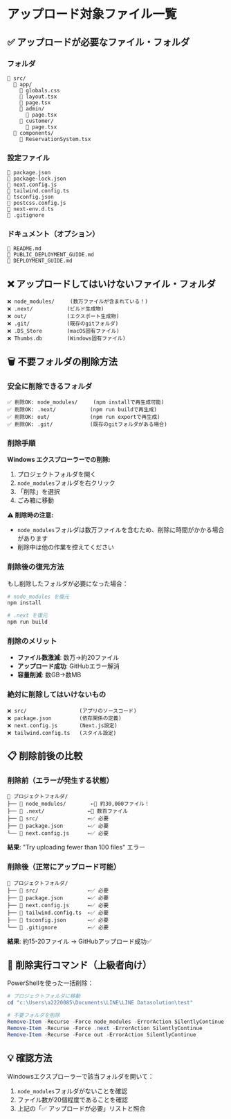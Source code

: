 # アップロード対象ファイル一覧

## ✅ アップロードが必要なファイル・フォルダ

### フォルダ
```
📁 src/
  📁 app/
    📄 globals.css
    📄 layout.tsx
    📄 page.tsx
    📁 admin/
      📄 page.tsx
    📁 customer/
      📄 page.tsx
  📁 components/
    📄 ReservationSystem.tsx
```

### 設定ファイル
```
📄 package.json
📄 package-lock.json
📄 next.config.js
📄 tailwind.config.ts
📄 tsconfig.json
📄 postcss.config.js
📄 next-env.d.ts
📄 .gitignore
```

### ドキュメント（オプション）
```
📄 README.md
📄 PUBLIC_DEPLOYMENT_GUIDE.md
📄 DEPLOYMENT_GUIDE.md
```

## ❌ アップロードしてはいけないファイル・フォルダ

```
❌ node_modules/     (数万ファイルが含まれている！)
❌ .next/           (ビルド生成物)
❌ out/             (エクスポート生成物)  
❌ .git/            (既存のgitフォルダ)
❌ .DS_Store        (macOS固有ファイル)
❌ Thumbs.db        (Windows固有ファイル)
```

## 🗑️ 不要フォルダの削除方法

### 安全に削除できるフォルダ
```
✅ 削除OK: node_modules/     (npm installで再生成可能)
✅ 削除OK: .next/           (npm run buildで再生成)
✅ 削除OK: out/             (npm run exportで再生成)
✅ 削除OK: .git/            (既存のgitフォルダがある場合)
```

### 削除手順

**Windows エクスプローラーでの削除:**
1. プロジェクトフォルダを開く
2. `node_modules`フォルダを右クリック
3. 「削除」を選択
4. ごみ箱に移動

**⚠️ 削除時の注意:**
- `node_modules`フォルダは数万ファイルを含むため、削除に時間がかかる場合があります
- 削除中は他の作業を控えてください

### 削除後の復元方法
もし削除したフォルダが必要になった場合：
```bash
# node_modules を復元
npm install

# .next を復元  
npm run build
```

### 削除のメリット
- **ファイル数激減**: 数万→約20ファイル
- **アップロード成功**: GitHubエラー解消
- **容量削減**: 数GB→数MB

### 絶対に削除してはいけないもの
```
❌ src/                 (アプリのソースコード)
❌ package.json         (依存関係の定義)
❌ next.config.js       (Next.js設定)
❌ tailwind.config.ts   (スタイル設定)
```

## 📋 削除前後の比較

### 削除前（エラーが発生する状態）
```
📁 プロジェクトフォルダ/
├── 📁 node_modules/        ←🚨 約30,000ファイル！
├── 📁 .next/              ←🚨 数百ファイル
├── 📁 src/                ←✅ 必要
├── 📄 package.json        ←✅ 必要
└── 📄 next.config.js      ←✅ 必要
```
**結果**: "Try uploading fewer than 100 files" エラー

### 削除後（正常にアップロード可能）
```
📁 プロジェクトフォルダ/
├── 📁 src/                ←✅ 必要
├── 📄 package.json        ←✅ 必要
├── 📄 next.config.js      ←✅ 必要
├── 📄 tailwind.config.ts  ←✅ 必要
├── 📄 tsconfig.json       ←✅ 必要
└── 📄 .gitignore          ←✅ 必要
```
**結果**: 約15-20ファイル → GitHubアップロード成功✅

## 🚀 削除実行コマンド（上級者向け）
PowerShellを使った一括削除：
```powershell
# プロジェクトフォルダに移動
cd "c:\Users\a2220085\Documents\LINE\LINE Datasolution\test"

# 不要フォルダを削除
Remove-Item -Recurse -Force node_modules -ErrorAction SilentlyContinue
Remove-Item -Recurse -Force .next -ErrorAction SilentlyContinue  
Remove-Item -Recurse -Force out -ErrorAction SilentlyContinue
```

## 💡 確認方法
Windowsエクスプローラーで該当フォルダを開いて：
1. `node_modules`フォルダがないことを確認
2. ファイル数が20個程度であることを確認
3. 上記の「✅ アップロードが必要」リストと照合
